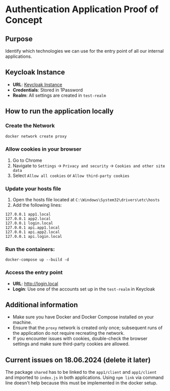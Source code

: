 # Authentication Application Proof of Concept

## Purpose

Identify which technologies we can use for the entry point of all our internal applications.

## Keycloak Instance

- **URL**: [Keycloak Instance](https://keycloak-dev.as.swisstxt.ch/)
- **Credentials**: Stored in 1Password
- **Realm**: All settings are created in `test-realm`

## How to run the application locally

### Create the Network

```sh
docker network create proxy
```
### Allow cookies in your browser
1. Go to Chrome
2. Navigate to `Settings` -> `Privacy and security` -> `Cookies and other site data`
3. Select `Allow all cookies` or `Allow third-party cookies`

### Update your hosts file
1. Open the hosts file located at `C:\Windows\System32\drivers\etc\hosts`
2. Add the following lines:
```
127.0.0.1 app1.local
127.0.0.1 app2.local
127.0.0.1 login.local
127.0.0.1 api.app1.local
127.0.0.1 api.app2.local
127.0.0.1 api.login.local
```
###  Run the containers:
```
docker-compose up --build -d
```
### Access the entry point
- **URL**: http://login.local
- **Login**: Use one of the accounts set up in the `test-realm` in Keycloak

## Additional information
- Make sure you have Docker and Docker Compose installed on your machine.
- Ensure that the `proxy` network is created only once; subsequent runs of the application do not require recreating the network.
- If you encounter issues with cookies, double-check the browser settings and make sure third-party cookies are allowed.

## Current issues on 18.06.2024 (delete it later)
The package `shared` has to be linked to the `app1/client` and `app1/client` and imported to `index.js` in both applications.
Using `npm link` via command line doesn't help because this must be implemented in the docker setup.